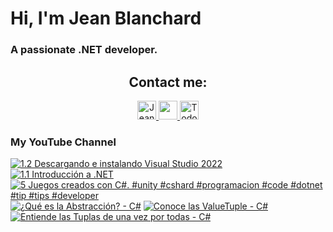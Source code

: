    # Hi, I'm Jean Blanchard
### A passionate .NET developer.



<h2 align="center">Contact me:</h2>

<p align="center">
  <a href="https://www.linkedin.com/in/jeanpblanchard/">
    <img src="https://www.vectorlogo.zone/logos/linkedin/linkedin-icon.svg" alt="Jean Blanchard's LinkedIn Profile" height="30" width="30">
  </a>
      <a href="mailto:ijeanpierrebp@gmail.com">
    <img src="https://www.vectorlogo.zone/logos/gmail/gmail-icon.svg" height="30" width="30">
  </a>
  <a href="https://www.youtube.com/@todoconnet">
    <img src="https://www.vectorlogo.zone/logos/youtube/youtube-icon.svg" alt="Todo con .NET YouTube Channel" height="30" width="30">
  </a>
  


</p>


### My YouTube Channel
<!-- BEGIN YOUTUBE-CARDS -->
[![1.2 Descargando e instalando Visual Studio 2022](https://ytcards.demolab.com/?id=XQRhqyAVjC0&title=1.2+Descargando+e+instalando+Visual+Studio+2022&lang=en&timestamp=1724613007&background_color=%230d1117&title_color=%23ffffff&stats_color=%23dedede&max_title_lines=1&width=250&border_radius=5 "1.2 Descargando e instalando Visual Studio 2022")](https://www.youtube.com/watch?v=XQRhqyAVjC0)
[![1.1 Introducción a .NET](https://ytcards.demolab.com/?id=RVjLd7OB9sw&title=1.1+Introducci%C3%B3n+a+.NET&lang=en&timestamp=1724448291&background_color=%230d1117&title_color=%23ffffff&stats_color=%23dedede&max_title_lines=1&width=250&border_radius=5 "1.1 Introducción a .NET")](https://www.youtube.com/watch?v=RVjLd7OB9sw)
[![5 Juegos creados con C#.       #unity #cshard #programacion #code #dotnet #tip #tips #developer](https://ytcards.demolab.com/?id=H8iXjj1MCx0&title=5+Juegos+creados+con+C%23.+++++++%23unity+%23cshard+%23programacion+%23code+%23dotnet+%23tip+%23tips+%23developer&lang=en&timestamp=1686659577&background_color=%230d1117&title_color=%23ffffff&stats_color=%23dedede&max_title_lines=1&width=250&border_radius=5 "5 Juegos creados con C#.       #unity #cshard #programacion #code #dotnet #tip #tips #developer")](https://www.youtube.com/watch?v=H8iXjj1MCx0)
[![¿Qué es la Abstracción? - C#](https://ytcards.demolab.com/?id=AMsRzZqSeHM&title=%C2%BFQu%C3%A9+es+la+Abstracci%C3%B3n%3F+-+C%23&lang=en&timestamp=1685498298&background_color=%230d1117&title_color=%23ffffff&stats_color=%23dedede&max_title_lines=1&width=250&border_radius=5 "¿Qué es la Abstracción? - C#")](https://www.youtube.com/watch?v=AMsRzZqSeHM)
[![Conoce las ValueTuple - C#](https://ytcards.demolab.com/?id=ACtlOmXHQxE&title=Conoce+las+ValueTuple+-+C%23&lang=en&timestamp=1682964694&background_color=%230d1117&title_color=%23ffffff&stats_color=%23dedede&max_title_lines=1&width=250&border_radius=5 "Conoce las ValueTuple - C#")](https://www.youtube.com/watch?v=ACtlOmXHQxE)
[![Entiende las Tuplas de una vez por todas - C#](https://ytcards.demolab.com/?id=iGAT11G5doo&title=Entiende+las+Tuplas+de+una+vez+por+todas+-+C%23&lang=en&timestamp=1682793693&background_color=%230d1117&title_color=%23ffffff&stats_color=%23dedede&max_title_lines=1&width=250&border_radius=5 "Entiende las Tuplas de una vez por todas - C#")](https://www.youtube.com/watch?v=iGAT11G5doo)
<!-- END YOUTUBE-CARDS -->
